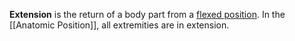 **Extension** is the return of a body part from a [flexed position](Flexion). In the [[Anatomic Position]], all extremities are in extension.